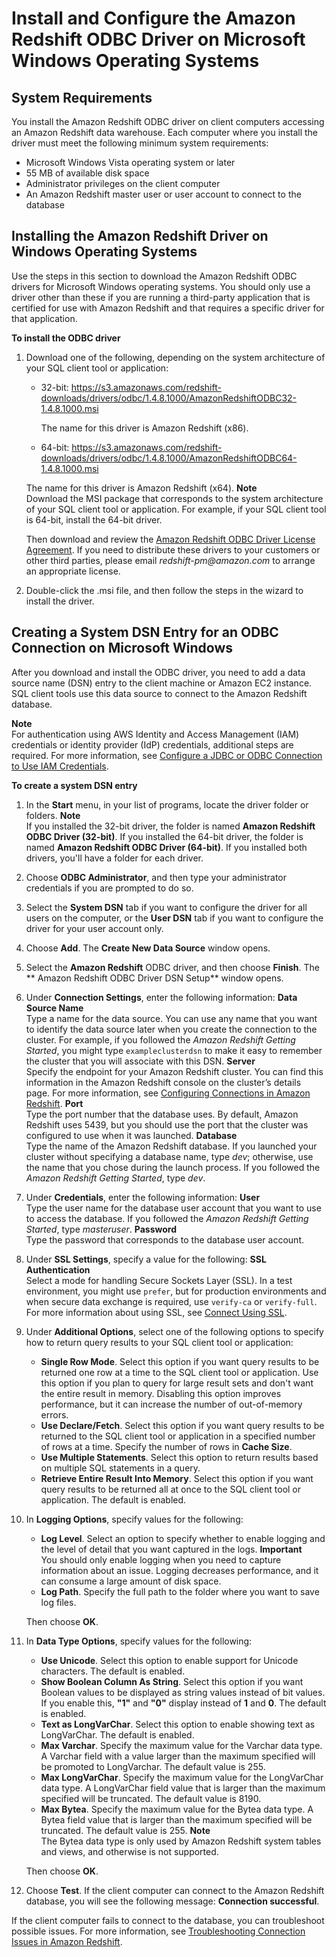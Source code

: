 # Install and Configure the Amazon Redshift ODBC Driver on Microsoft Windows Operating Systems<a name="install-odbc-driver-windows"></a>

## System Requirements<a name="odbc-driver-sysreq-windows"></a>

You install the Amazon Redshift ODBC driver on client computers accessing an Amazon Redshift data warehouse\. Each computer where you install the driver must meet the following minimum system requirements: 
+ Microsoft Windows Vista operating system or later
+ 55 MB of available disk space
+ Administrator privileges on the client computer
+ An Amazon Redshift master user or user account to connect to the database

## Installing the Amazon Redshift Driver on Windows Operating Systems<a name="odbc-driver-windows-how-to-install"></a>

Use the steps in this section to download the Amazon Redshift ODBC drivers for Microsoft Windows operating systems\. You should only use a driver other than these if you are running a third\-party application that is certified for use with Amazon Redshift and that requires a specific driver for that application\. 

**To install the ODBC driver**

1. Download one of the following, depending on the system architecture of your SQL client tool or application:
   + 32\-bit: [https://s3\.amazonaws\.com/redshift\-downloads/drivers/odbc/1\.4\.8\.1000/AmazonRedshiftODBC32\-1\.4\.8\.1000\.msi ](https://s3.amazonaws.com/redshift-downloads/drivers/odbc/1.4.8.1000/AmazonRedshiftODBC32-1.4.8.1000.msi) 

     The name for this driver is Amazon Redshift \(x86\)\.
   +  64\-bit: [https://s3\.amazonaws\.com/redshift\-downloads/drivers/odbc/1\.4\.8\.1000/AmazonRedshiftODBC64\-1\.4\.8\.1000\.msi](https://s3.amazonaws.com/redshift-downloads/drivers/odbc/1.4.8.1000/AmazonRedshiftODBC64-1.4.8.1000.msi) 

     The name for this driver is Amazon Redshift \(x64\)\.
**Note**  
Download the MSI package that corresponds to the system architecture of your SQL client tool or application\. For example, if your SQL client tool is 64\-bit, install the 64\-bit driver\.

    Then download and review the [Amazon Redshift ODBC Driver License Agreement](https://s3.amazonaws.com/redshift-downloads/drivers/Amazon+Redshift+ODBC+Driver+License+Agreement.pdf)\. If you need to distribute these drivers to your customers or other third parties, please email *redshift\-pm@amazon\.com* to arrange an appropriate license\. 

1.  Double\-click the \.msi file, and then follow the steps in the wizard to install the driver\. 

## Creating a System DSN Entry for an ODBC Connection on Microsoft Windows<a name="create-dsn-odbc-windows"></a>

After you download and install the ODBC driver, you need to add a data source name \(DSN\) entry to the client machine or Amazon EC2 instance\. SQL client tools use this data source to connect to the Amazon Redshift database\. 

**Note**  
For authentication using AWS Identity and Access Management \(IAM\) credentials or identity provider \(IdP\) credentials, additional steps are required\. For more information, see [Configure a JDBC or ODBC Connection to Use IAM Credentials](generating-iam-credentials-configure-jdbc-odbc.md)\.

**To create a system DSN entry**

1. In the **Start** menu, in your list of programs, locate the driver folder or folders\. 
**Note**  
If you installed the 32\-bit driver, the folder is named **Amazon Redshift ODBC Driver \(32\-bit\)**\. If you installed the 64\-bit driver, the folder is named **Amazon Redshift ODBC Driver \(64\-bit\)**\. If you installed both drivers, you'll have a folder for each driver\. 

1. Choose **ODBC Administrator**, and then type your administrator credentials if you are prompted to do so\.

1.  Select the **System DSN** tab if you want to configure the driver for all users on the computer, or the **User DSN** tab if you want to configure the driver for your user account only\. 

1.  Choose **Add**\. The **Create New Data Source** window opens\. 

1.  Select the **Amazon Redshift** ODBC driver, and then choose **Finish**\. The ** Amazon Redshift ODBC Driver DSN Setup** window opens\.

1. Under **Connection Settings**, enter the following information:
<a name="rs-mgmt-dsn"></a>
**Data Source Name**  
Type a name for the data source\. You can use any name that you want to identify the data source later when you create the connection to the cluster\. For example, if you followed the *Amazon Redshift Getting Started*, you might type `exampleclusterdsn` to make it easy to remember the cluster that you will associate with this DSN\.
<a name="rs-mgmt-server"></a>
**Server**  
Specify the endpoint for your Amazon Redshift cluster\. You can find this information in the Amazon Redshift console on the cluster’s details page\. For more information, see [Configuring Connections in Amazon Redshift](configuring-connections.md)\.
<a name="rs-mgmt-port"></a>
**Port**  
Type the port number that the database uses\. By default, Amazon Redshift uses 5439, but you should use the port that the cluster was configured to use when it was launched\.
<a name="rs-mgmt-database"></a>
**Database**  
Type the name of the Amazon Redshift database\. If you launched your cluster without specifying a database name, type *dev*; otherwise, use the name that you chose during the launch process\. If you followed the *Amazon Redshift Getting Started*, type *dev*\.

1. Under **Credentials**, enter the following information:
<a name="rs-mgmt-creds-user"></a>
**User**  
Type the user name for the database user account that you want to use to access the database\. If you followed the *Amazon Redshift Getting Started*, type *masteruser*\.
<a name="rs-mgmt-creds-password"></a>
**Password**  
Type the password that corresponds to the database user account\.

1. Under **SSL Settings**, specify a value for the following:
<a name="rs-mgmt-ssl-authentication"></a>
**SSL Authentication**  
Select a mode for handling Secure Sockets Layer \(SSL\)\. In a test environment, you might use `prefer`, but for production environments and when secure data exchange is required, use `verify-ca` or `verify-full`\. For more information about using SSL, see [Connect Using SSL](connecting-ssl-support.md#connect-using-ssl)\.

1. Under **Additional Options**, select one of the following options to specify how to return query results to your SQL client tool or application: 
   + **Single Row Mode**\. Select this option if you want query results to be returned one row at a time to the SQL client tool or application\. Use this option if you plan to query for large result sets and don't want the entire result in memory\. Disabling this option improves performance, but it can increase the number of out\-of\-memory errors\.
   + **Use Declare/Fetch**\. Select this option if you want query results to be returned to the SQL client tool or application in a specified number of rows at a time\. Specify the number of rows in **Cache Size**\.
   + **Use Multiple Statements**\. Select this option to return results based on multiple SQL statements in a query\.
   + **Retrieve Entire Result Into Memory**\. Select this option if you want query results to be returned all at once to the SQL client tool or application\. The default is enabled\. 

1. In **Logging Options**, specify values for the following: 
   + **Log Level**\. Select an option to specify whether to enable logging and the level of detail that you want captured in the logs\. 
**Important**  
You should only enable logging when you need to capture information about an issue\. Logging decreases performance, and it can consume a large amount of disk space\.
   + **Log Path**\. Specify the full path to the folder where you want to save log files\.

    Then choose **OK**\.

1. In **Data Type Options**, specify values for the following: 
   + **Use Unicode**\. Select this option to enable support for Unicode characters\. The default is enabled\.
   + **Show Boolean Column As String**\. Select this option if you want Boolean values to be displayed as string values instead of bit values\. If you enable this, **"1"** and **"0"** display instead of **1** and **0**\. The default is enabled\.
   + **Text as LongVarChar**\. Select this option to enable showing text as LongVarChar\. The default is enabled\.
   + **Max Varchar**\. Specify the maximum value for the Varchar data type\. A Varchar field with a value larger than the maximum specified will be promoted to LongVarchar\. The default value is 255\.
   + **Max LongVarChar**\. Specify the maximum value for the LongVarChar data type\. A LongVarChar field value that is larger than the maximum specified will be truncated\. The default value is 8190\.
   + **Max Bytea**\. Specify the maximum value for the Bytea data type\. A Bytea field value that is larger than the maximum specified will be truncated\. The default value is 255\. 
**Note**  
The Bytea data type is only used by Amazon Redshift system tables and views, and otherwise is not supported\.

   Then choose **OK**\.

1.  Choose **Test**\. If the client computer can connect to the Amazon Redshift database, you will see the following message: **Connection successful**\. 

 If the client computer fails to connect to the database, you can troubleshoot possible issues\. For more information, see [Troubleshooting Connection Issues in Amazon Redshift](troubleshooting-connections.md)\. 